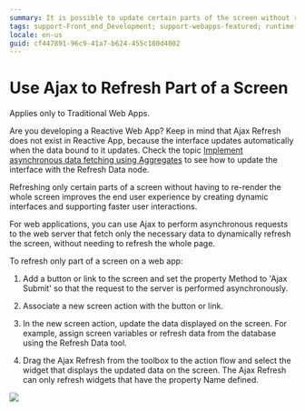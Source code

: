 ```yaml
---
summary: It is possible to update certain parts of the screen without reloading the whole screen, thus improving the end user experience.
tags: support-Front_end_Development; support-webapps-featured; runtime-traditionalweb
locale: en-us
guid: cf447891-96c9-41a7-b624-455c180d4002
---
```


# Use Ajax to Refresh Part of a Screen

<div class="info" markdown="1">

Applies only to Traditional Web Apps.

</div>

<div class="info" markdown="1">

Are you developing a Reactive Web App? Keep in mind that Ajax Refresh does not exist in Reactive App, because the interface updates automatically when the data bound to it updates. Check the topic [Implement asynchronous data fetching using Aggregates](../data/query/async-fetch-aggregates.md) to see how to update the interface with the Refresh Data node.

</div>

Refreshing only certain parts of a screen without having to re-render the whole screen improves the end user experience by creating dynamic interfaces and supporting faster user interactions.

For web applications, you can use Ajax to perform asynchronous requests to the web server that fetch only the necessary data to dynamically refresh the screen, without needing to refresh the whole page.

To refresh only part of a screen on a web app:

1. Add a button or link to the screen and set the property Method to 'Ajax Submit' so that the request to the server is performed asynchronously. 

2. Associate a new screen action with the button or link. 

3. In the new screen action, update the data displayed on the screen. For example, assign screen variables or refresh data from the database using the Refresh Data tool. 

4. Drag the Ajax Refresh from the toolbox to the action flow and select the widget that displays the updated data on the screen. The Ajax Refresh can only refresh widgets that have the property Name defined. 

![](images/screen-partial-refresh-flow.png?width=750)
